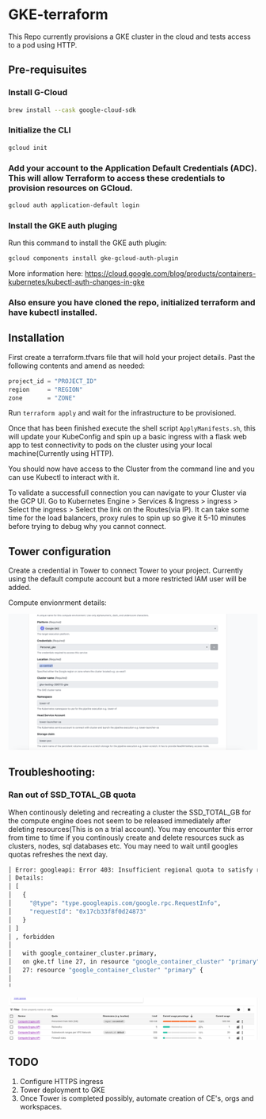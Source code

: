 # GKE-terraform

This Repo currently provisions a GKE cluster in the cloud and tests access to a pod using HTTP. 

## Pre-requisuites

### Install G-Cloud

 
```sh
brew install --cask google-cloud-sdk
```

 ### Initialize the CLI


```sh
gcloud init
```

### Add your account to the Application Default Credentials (ADC). This will allow Terraform to access these credentials to provision resources on GCloud. 

```sh
gcloud auth application-default login
```

### Install the GKE auth pluging
Run this command to install the GKE auth plugin:
```sh 
gcloud components install gke-gcloud-auth-plugin
```
More information here: https://cloud.google.com/blog/products/containers-kubernetes/kubectl-auth-changes-in-gke

### Also ensure you have cloned the repo, initialized terraform and have kubectl installed. 



## Installation

First create a terraform.tfvars file that will hold your project details. Past the following contents and amend as needed:

```go
project_id = "PROJECT_ID"
region     = "REGION"
zone       = "ZONE"
```

Run `terraform apply` and wait for the infrastructure to be provisioned. 

Once that has been finished execute the shell script `ApplyManifests.sh`, this will update your KubeConfig and spin up a basic ingress with a flask web app to test connectivity to pods on the cluster using your local machine(Currently using HTTP). 

You should now have access to the Cluster from the command line and you can use Kubectl to interact with it. 

To validate a successfull connection you can navigate to your Cluster via the GCP UI. Go to Kubernetes Engine > Services & Ingress > ingress > Select the ingress > Select the link on the Routes(via IP). It can take some time for the load balancers, proxy rules to spin up so give it 5-10 minutes before trying to debug why you cannot connect. 

## Tower configuration 

Create a credential in Tower to connect Tower to your project. Currently using the default compute account but a more restricted IAM user will be added. 

Compute envionrment details:

![Alt text](computeenv.png)



## Troubleshooting: 

### Ran out of SSD_TOTAL_GB quota
When continously deleting and recreating a cluster the SSD_TOTAL_GB for the compute engine does not seem to be released immediately after deleting resources(This is on a trial account). You may encounter this error from time to time if you continously create and delete resources suck as clusters, nodes, sql databases etc. You may need to wait until googles quotas refreshes the next day. 

```sh 
│ Error: googleapi: Error 403: Insufficient regional quota to satisfy request: resource "SSD_TOTAL_GB": request requires '300.0' and is short '300.0'. project has a quota of '500.0' with '0.0' available. View and manage quotas at https://console.cloud.google.com/iam-admin/quotas?usage=USED&project=gke-testing-396115.
│ Details:
│ [
│   {
│     "@type": "type.googleapis.com/google.rpc.RequestInfo",
│     "requestId": "0x17cb33f8f0d24873"
│   }
│ ]
│ , forbidden
│
│   with google_container_cluster.primary,
│   on gke.tf line 27, in resource "google_container_cluster" "primary":
│   27: resource "google_container_cluster" "primary" {
│
╵
```
![Alt text](quotas.png)


## TODO
1. Configure HTTPS ingress
2. Tower deployment to GKE
3. Once Tower is completed possibly, automate creation of CE's, orgs and workspaces.